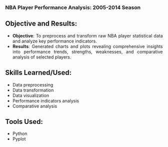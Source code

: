### NBA Player Performance Analysis: 2005-2014 Season
<div align="justify">
  
## Objective and Results:
- **Objective**: To preprocess and transform raw NBA player statistical data and analyze key performance indicators.
- **Results**: Generated charts and plots revealing comprehensive insights into performance trends, strengths, weaknesses, and comparative analysis of selected players.
 
## Skills Learned/Used:
- Data preprocessing
- Data transformation
- Data visualization
- Performance indicators analysis
- Comparative analysis

## Tools Used:
- Python
- Pyplot

</div>
